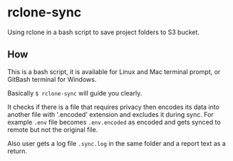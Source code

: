 # rclone-sync

Using rclone in a bash script to save project folders to S3 bucket.

## How

This is a bash script, it is available for Linux and Mac terminal prompt, or GitBash terminal for Windows.

Basically `$ rclone-sync` will guide you clearly.

It checks if there is a file that requires privacy then encodes its data into another file with '.encoded' extension and excludes it during sync. For example `.env` file becomes `.env.encoded` as encoded and gets synced to remote but not the original file.

Also user gets a log file `.sync.log` in the same folder and a report text as a return.
